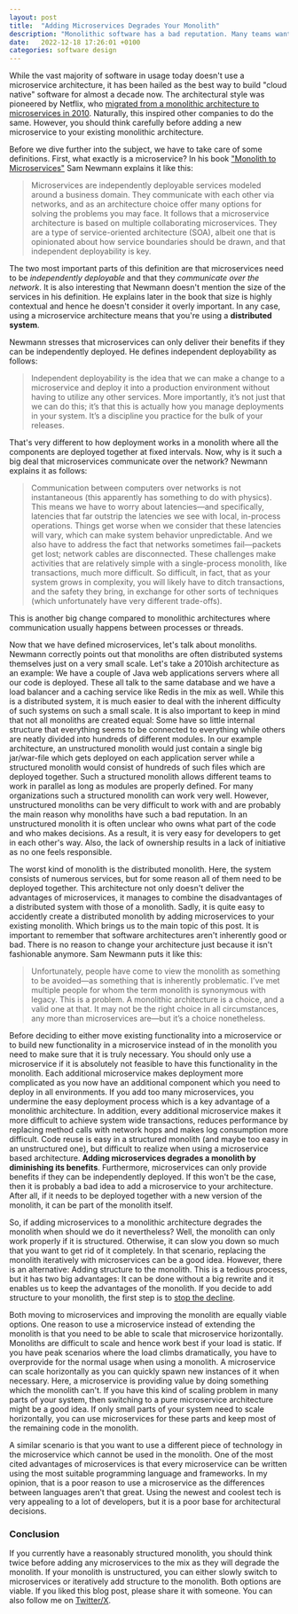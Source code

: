 ```yaml
---
layout: post
title:  "Adding Microservices Degrades Your Monolith"
description: "Monolithic software has a bad reputation. Many teams want to move to microservices, but adding them degrades the existing monolith."
date:   2022-12-18 17:26:01 +0100
categories: software design
---
```

While the vast majority of software in usage today doesn't use a microservice architecture, it has been hailed as the best way to build "cloud native" software for almost a decade now. The architectural style was pioneered by Netflix, who [migrated from a monolithic architecture to microservices in 2010](https://www.geeksforgeeks.org/the-story-of-netflix-and-microservices/). Naturally, this inspired other companies to do the same. However, you  should think carefully before adding a new microservice to your existing monolithic architecture. 

Before we dive further into the subject, we have to take care of some definitions. First, what exactly is a microservice? In his book ["Monolith to Microservices"](https://www.goodreads.com/book/show/44144499-monolith-to-microservices) Sam Newmann explains it like this:
>Microservices are independently deployable services modeled around a business domain. They communicate with each other via networks, and as an architecture choice offer many options for solving the problems you may face. It follows that a microservice architecture is based on multiple collaborating microservices. They are a type of service-oriented architecture (SOA), albeit one that is opinionated about how service boundaries should be drawn, and that independent deployability is key.

The two most important parts of this definition are that microservices need to be *independently deployable* and that they *communicate over the network*. It is also interesting that Newmann doesn't mention the size of the services in his definition. He explains later in the book that size is highly contextual and hence he doesn't consider it overly important. In any case, using a microservice architecture means that you're using a **distributed system**.

Newmann stresses that microservices can only deliver their benefits if they can be independently deployed. He defines independent deployability as follows:
>Independent deployability is the idea that we can make a change to a microservice and deploy it into a production environment without having to utilize any other services. More importantly, it’s not just that we can do this; it’s that this is actually how you manage deployments in your system. It’s a discipline you practice for the bulk of your releases.

That's very different to how deployment works in a monolith where all the components are deployed together at fixed intervals. Now, why is it such a big deal that microservices communicate over the network? Newmann explains it as follows:
> Communication between computers over networks is not instantaneous (this apparently has something to do with physics). This means we have to worry about latencies—and specifically, latencies that far outstrip the latencies we see with local, in-process operations. Things get worse when we consider that these latencies will vary, which can make system behavior unpredictable. And we also have to address the fact that networks sometimes fail—packets get lost; network cables are disconnected. These challenges make activities that are relatively simple with a single-process monolith, like transactions, much more difficult. So difficult, in fact, that as your system grows in complexity, you will likely have to ditch transactions, and the safety they bring, in exchange for other sorts of techniques (which unfortunately have very different trade-offs).

This is another big change compared to monolithic architectures where communication usually happens between processes or threads. 

Now that we have defined microservices, let's talk about monoliths. Newmann correctly points out that monoliths are often distributed systems themselves just on a very small scale. Let's take a 2010ish architecture as an example: We have a couple of Java web applications servers where all our code is deployed. These all talk to the same database and we have a load balancer and a caching service like Redis in the mix as well. While this is a distributed system, it is much easier to deal with the inherent difficulty of such systems on such a small scale. It is also important to keep in mind that not all monoliths are created equal: Some have so little internal structure that everything seems to be connected to everything while others are neatly divided into hundreds of different modules. In our example architecture, an unstructured monolith would just contain a single big jar/war-file which gets deployed on each application server while a structured monolith would consist of hundreds of such files which are deployed together. Such a structured monolith allows different teams to work in parallel as long as modules are properly defined. For many organizations such a structured monolith can work very well. However, unstructured monoliths can be very difficult to work with and are probably the main reason why monoliths have such a bad reputation. In an unstructured monolith it is often unclear who owns what part of the code and who makes decisions. As a result, it is very easy for developers to get in each other's way. Also, the lack of ownership results in a lack of initiative as no one feels responsible.

The worst kind of monolith is the distributed monolith. Here, the system consists of numerous services, but for some reason all of them need to be deployed together. This architecture not only doesn't deliver the advantages of microservices, it manages to combine the disadvantages of a distributed system with those of a monolith. Sadly, it is quite easy to accidently create a distributed monolith by adding microservices to your existing monolith. Which brings us to the main topic of this post. It is important to remember that software architectures aren't inherently good or bad. There is no reason to change your architecture just because it isn't fashionable anymore. Sam Newmann puts it like this:
>Unfortunately, people have come to view the monolith as something to be avoided—as something that is inherently problematic. I’ve met multiple people for whom the term monolith is synonymous with legacy. This is a problem. A monolithic architecture is a choice, and a valid one at that. It may not be the right choice in all circumstances, any more than microservices are—but it’s a choice nonetheless.

Before deciding to either move existing functionality into a microservice or to build new functionality in a microservice instead of in the monolith you need to make sure that it is truly necessary. You should only use a microservice if it is absolutely not feasible to have this functionality in the monolith. Each additional microservice makes deployment more complicated as you now have an additional component which you need to deploy in all environments. If you add too many microservices, you undermine the easy deployment process which is a key advantage of a monolithic architecture. In addition, every additional microservice makes it more difficult to achieve system wide transactions, reduces performance by replacing method calls with network hops and makes log consumption more difficult. Code reuse is  easy in a structured monolith (and maybe too easy in an unstructured one), but difficult to realize when using a microservice based architecture. **Adding microservices degrades a monolith by diminishing its benefits**. Furthermore, microservices can only provide benefits if they can be independently deployed. If this won't be the case, then it is probably a bad idea to add a microservice to your architecture. After all, if it needs to be deployed together with a new version of the monolith, it can be part of the monolith itself.

So, if adding microservices to a monolithic architecture degrades the monolith when should we do it nevertheless? Well, the monolith can only work properly if it is structured. Otherwise, it can slow you down so much that you want to get rid of it completely. In that scenario, replacing the monolith iteratively with microservices can be a good idea. However, there is an alternative: Adding structure to the monolith. This is a tedious process, but it has two big advantages: It can be done without a big rewrite and it enables us to keep the advantages of the monolith. If you decide to add structure to your monolith, the first step is to [stop the decline](https://thinkingsideways.net/processes/stop-the-decline.html). 

Both moving to microservices and improving the monolith are equally viable options. One reason to use a microservice instead of extending the monolith is that you need to be able to scale that microservice horizontally. Monoliths are difficult to scale and hence work best if your load is static. If you have peak scenarios where the load climbs dramatically, you have to overprovide for the normal usage when using a monolith. A microservice can scale horizontally as you can quickly spawn new instances of it when necessary. Here, a microservice is providing value by doing something which the monolith can't. If you have this kind of scaling problem in many parts of your system, then switching to a pure microservice architecture might be a good idea. If only small parts of your system need to scale horizontally, you can use microservices for these parts and keep most of the remaining code in the monolith. 

A similar scenario is that you want to use a different piece of technology in the microservice which cannot be used in the monolith. One of the most cited advantages of microservices is that every microservice can be written using the most suitable programming language and frameworks. In my opinion, that is a poor reason to use a microservice as the differences between languages aren't that great. Using the newest and coolest tech is very appealing to a lot of developers, but it is a poor base for architectural decisions.

### Conclusion
If you currently have a reasonably structured monolith, you should think twice before adding any microservices to the mix as they will degrade the monolith. If your monolith is unstructured, you can either slowly switch to microservices or iteratively add structure to the monolith. Both options are viable. If you liked this blog post, please share it with someone. You can also follow me on [Twitter/X](https://twitter.com/fxr256).